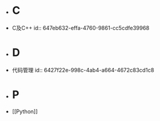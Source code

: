 - # C
- C及C++
  id:: 647eb632-effa-4760-9861-cc5cdfe39968
- # D
- 代码管理
  id:: 6427f22e-998c-4ab4-a664-4672c83cd1c8
- # P
- [[Python]]